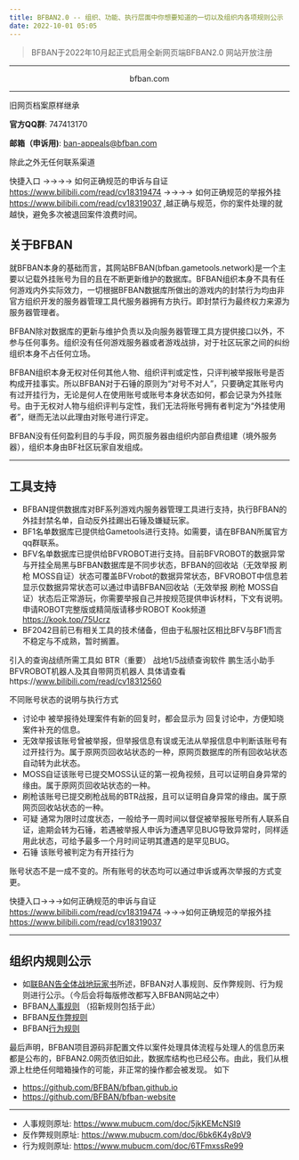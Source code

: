 ```yaml
---
title: BFBAN2.0 -- 组织、功能、执行层面中你想要知道的一切以及组织内各项规则公示
date: 2022-10-01 05:05
---
```

<!-- truncate -->

> BFBAN于2022年10月起正式启用全新网页端BFBAN2.0 网站开放注册

----

<p align="center">bfban.com</p>

----

旧网页档案原样继承

**官方QQ群**: 747413170

**邮箱（申诉用)**: ban-appeals@bfban.com

除此之外无任何联系渠道

快捷入口 →→→→ 如何正确规范的申诉与自证 https://www.bilibili.com/read/cv18319474 →→→→ 如何正确规范的举报外挂 https://www.bilibili.com/read/cv18319037 ,越正确与规范，你的案件处理的就越快，避免多次被退回案件浪费时间。


## 关于BFBAN

就BFBAN本身的基础而言，其网站BFBAN(bfban.gametools.network)是一个主要以记载外挂账号为目的且在不断更新维护的数据库。BFBAN组织本身不具有任何游戏内外实际效力，一切根据BFBAN数据库所做出的游戏内的封禁行为均由非官方组织开发的服务器管理工具代服务器拥有方执行。即封禁行为最终权力来源为服务器管理者。

BFBAN除对数据库的更新与维护负责以及向服务器管理工具方提供接口以外，不参与任何事务。组织没有任何游戏服务器或者游戏战排，对于社区玩家之间的纠纷组织本身不占任何立场。

BFBAN组织本身无权对任何其他人物、组织评判或定性，只评判被举报账号是否构成开挂事实。所以BFBAN对于石锤的原则为“对号不对人”，只要确定其账号内有过开挂行为，无论是何人在使用账号或账号本身状态如何，都会记录为外挂账号。由于无权对人物与组织评判与定性，我们无法将账号拥有者判定为“外挂使用者”，继而无法以此理由对账号进行评定。

BFBAN没有任何盈利目的与手段，网页服务器由组织内部自费组建（境外服务器），组织本身由BF社区玩家自发组成。

----

## 工具支持

* BFBAN提供数据库对BF系列游戏内服务器管理工具进行支持，执行BFBAN的外挂封禁名单，自动反外挂踢出石锤及嫌疑玩家。
* BF1名单数据库已提供给Gametools进行支持。如需要，请在BFBAN所属官方qq群联系。
* BFV名单数据库已提供给BFVROBOT进行支持。目前BFVROBOT的数据异常与开挂全局黑与BFBAN数据库是不同步状态，BFBAN的回收站（无效举报 刷枪 MOSS自证）状态可覆盖BFVrobot的数据异常状态，BFVROBOT中信息若显示仅数据异常状态可以通过申请BFBAN回收站（无效举报 刷枪 MOSS自证）状态后正常游玩，你需要举报自己并按规范提供申诉材料，下文有说明。申请ROBOT完整版或精简版请移步ROBOT Kook频道 https://kook.top/75Ucrz
* BF2042目前已有相关工具的技术储备，但由于私服社区相比BFV与BF1而言不稳定与不成熟，暂时搁置。

引入的查询战绩所需工具如 BTR（重要） 战地1/5战绩查询软件 鹏生活小助手 BFVROBOT机器人及其自带网页机器人 具体请查看https://www.bilibili.com/read/cv18312560

不同账号状态的说明与执行方式

* 讨论中 被举报待处理案件有新的回复时，都会显示为 回复讨论中，方便知晓案件补充的信息。
* 无效举报该账号曾被举报，但举报信息有误或无法从举报信息中判断该账号有过开挂行为。属于原网页回收站状态的一种，原网页数据库的所有回收站状态自动转为此状态。
* MOSS自证该账号已提交MOSS认证的第一视角视频，且可以证明自身异常的缘由。属于原网页回收站状态的一种。
* 刷枪该账号已提交刷枪战局的BTR战报，且可以证明自身异常的缘由。属于原网页回收站状态的一种。
* 可疑 通常为限时过度状态，一般给予一周时间以督促被举报账号所有人联系自证，逾期会转为石锤，若遇被举报人申诉为遭遇罕见BUG导致异常时，同样适用此状态，可给予最多一个月时间证明其遭遇的是罕见BUG。
* 石锤 该账号被判定为有开挂行为

账号状态不是一成不变的。所有账号的状态均可以通过申诉或再次举报的方式变更。

快捷入口→→→如何正确规范的申诉与自证 https://www.bilibili.com/read/cv18319474  →→→如何正确规范的举报外挂  https://www.bilibili.com/read/cv18319037

----

## 组织内规则公示

* 如[联BAN告全体战地玩家书](/blog/697602774495395844)所述，BFBAN对人事规则、反作弊规则、行为规则进行公示。（今后会将每版修改都写入BFBAN网站之中）
* BFBAN[人事规则](/precepts/tags/personnel) （招新规则包括于此）
* BFBAN[反作弊规则](/precepts/tags/precepts)
* BFBAN[行为规则](/precepts/tags/conduct)



最后声明，BFBAN项目源码非配置文件以案件处理具体流程与处理人的信息历来都是公布的，BFBAN2.0网页依旧如此，数据库结构也已经公布。由此，我们从根源上杜绝任何暗箱操作的可能，非正常的操作都会被发现。 如下

* https://github.com/BFBAN/bfban.github.io
* https://github.com/BFBAN/bfban-website

---

- 人事规则原址: https://www.mubucm.com/doc/5jkKEMcNSI9
- 反作弊规则原址: https://www.mubucm.com/doc/6bk6K4y8pV9
- 行为规则原址: https://www.mubucm.com/doc/6TFmxssRe99
